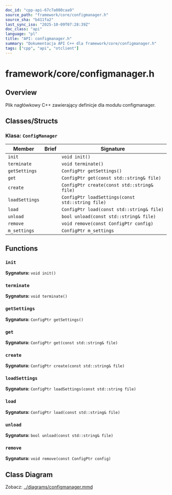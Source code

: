 ```yaml
---
doc_id: "cpp-api-67c7a080caa9"
source_path: "framework/core/configmanager.h"
source_sha: "b411fa2"
last_sync_iso: "2025-10-09T07:28:39Z"
doc_class: "api"
language: "pl"
title: "API: configmanager.h"
summary: "Dokumentacja API C++ dla framework/core/configmanager.h"
tags: ["cpp", "api", "otclient"]
---
```


# framework/core/configmanager.h

## Overview

Plik nagłówkowy C++ zawierający definicje dla modułu configmanager.

## Classes/Structs

### Klasa: `ConfigManager`

| Member | Brief | Signature |
|--------|-------|-----------|
| `init` |  | `void init()` |
| `terminate` |  | `void terminate()` |
| `getSettings` |  | `ConfigPtr getSettings()` |
| `get` |  | `ConfigPtr get(const std::string& file)` |
| `create` |  | `ConfigPtr create(const std::string& file)` |
| `loadSettings` |  | `ConfigPtr loadSettings(const std::string file)` |
| `load` |  | `ConfigPtr load(const std::string& file)` |
| `unload` |  | `bool unload(const std::string& file)` |
| `remove` |  | `void remove(const ConfigPtr config)` |
| `m_settings` |  | `ConfigPtr m_settings` |

## Functions

### `init`

**Sygnatura:** `void init()`

### `terminate`

**Sygnatura:** `void terminate()`

### `getSettings`

**Sygnatura:** `ConfigPtr getSettings()`

### `get`

**Sygnatura:** `ConfigPtr get(const std::string& file)`

### `create`

**Sygnatura:** `ConfigPtr create(const std::string& file)`

### `loadSettings`

**Sygnatura:** `ConfigPtr loadSettings(const std::string file)`

### `load`

**Sygnatura:** `ConfigPtr load(const std::string& file)`

### `unload`

**Sygnatura:** `bool unload(const std::string& file)`

### `remove`

**Sygnatura:** `void remove(const ConfigPtr config)`

## Class Diagram

Zobacz: [../diagrams/configmanager.mmd](../diagrams/configmanager.mmd)
